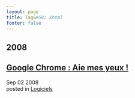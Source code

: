 ```yaml
---
layout: page
title: Tag&#58; khtml
footer: false
---
```


<div id="blog-archives" class="category">
<h2>2008</h2>

<article>
<h1><a href="/2008/09/02/google-chrome-aie-mes-yeux/index.html">Google Chrome : Aie mes yeux !</a></h1>
<time datetime="2008-09-02T00:00:00-06:00" pubdate><span class='month'>Sep</span> <span class='day'>02</span> <span class='year'>2008</span></time>
<footer>
<span class="categories">posted in 
<a href='/categories/logiciels/'>Logiciels</a></span>
</footer>
</article>
</div>
